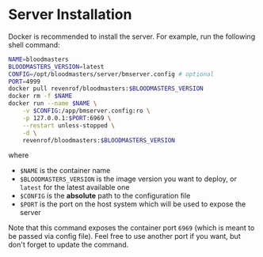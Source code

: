 Server Installation
===================
Docker is recommended to install the server. For example, run the following shell command:

```bash
NAME=bloodmasters
BLOODMASTERS_VERSION=latest
CONFIG=/opt/bloodmasters/server/bmserver.config # optional
PORT=4999
docker pull revenrof/bloodmasters:$BLOODMASTERS_VERSION
docker rm -f $NAME
docker run --name $NAME \
    -v $CONFIG:/app/bmserver.config:ro \
    -p 127.0.0.1:$PORT:6969 \
    --restart unless-stopped \
    -d \
    revenrof/bloodmasters:$BLOODMASTERS_VERSION
```

where

- `$NAME` is the container name
- `$BLOODMASTERS_VERSION` is the image version you want to deploy, or `latest` for the latest available one
- `$CONFIG` is the **absolute** path to the configuration file
- `$PORT` is the port on the host system which will be used to expose the server

Note that this command exposes the container port `6969` (which is meant to be passed via config file). Feel free to use
another port if you want, but don't forget to update the command.
